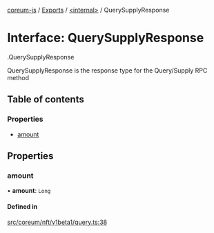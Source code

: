 [coreum-js](../README.md) / [Exports](../modules.md) / [<internal\>](../modules/internal_.md) / QuerySupplyResponse

# Interface: QuerySupplyResponse

[<internal>](../modules/internal_.md).QuerySupplyResponse

QuerySupplyResponse is the response type for the Query/Supply RPC method

## Table of contents

### Properties

- [amount](internal_.QuerySupplyResponse.md#amount)

## Properties

### amount

• **amount**: `Long`

#### Defined in

[src/coreum/nft/v1beta1/query.ts:38](https://github.com/PyramydLabs/coreum-js/blob/1b17c7f/src/coreum/nft/v1beta1/query.ts#L38)
